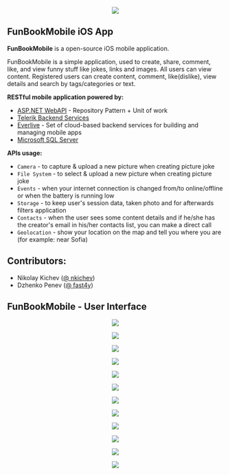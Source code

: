 <p align="center"><a href="http://academy.telerik.com/"><img src="https://raw.github.com/flextry/Telerik-Academy/master/Programming%20with%20C%23/Codes/Other/Telerik.png" /></a></p>

## FunBookMobile iOS App

**FunBookMobile** is a open-source iOS mobile application.

FunBookMobile is a simple application, used to create, share, comment, like, and view funny stuff like jokes, links and images. All users can view content. Registered users can create content, comment, like(dislike), view details and search by tags/categories or text.

**RESTful mobile application powered by:**
- [ASP.NET WebAPI](http://www.asp.net/web-api) - Repository Pattern + Unit of work
- [Telerik Backend Services](http://www.telerik.com/backend-services)
- [Everlive](https://www.everlive.com/) - Set of cloud-based backend services for building and managing mobile apps
- [Microsoft SQL Server](http://www.microsoft.com/en-us/server-cloud/products/sql-server/)

**APIs usage:**
* `Camera` - to capture & upload a new picture when creating picture joke
* `File System` - to select & upload a new picture when creating picture joke
* `Events` - when your internet connection is changed from/to online/offline or when the battery is running low
* `Storage` - to keep user's session data, taken photo and for afterwards filters application
* `Contacts` - when the user sees some content details and if he/she has the creator's email in his/her contacts list, you can make a direct call
* `Geolocation` - show your location on the map and tell you where you are (for example: near Sofia)

## Contributors:
* Nikolay Kichev ([@ nkichev](https://github.com/nkichev))
* Dzhenko Penev ([@ fast4y](https://github.com/fast4y))

## FunBookMobile - User Interface
<p align="center"><img src="https://raw.githubusercontent.com/fast4y/FunBookMobile/master/images/1.png" /></p>
<p align="center"><img src="https://raw.githubusercontent.com/fast4y/FunBookMobile/master/images/2.png" /></p>
<p align="center"><img src="https://raw.githubusercontent.com/fast4y/FunBookMobile/master/images/3.png" /></p>
<p align="center"><img src="https://raw.githubusercontent.com/fast4y/FunBookMobile/master/images/4.png" /></p>
<p align="center"><img src="https://raw.githubusercontent.com/fast4y/FunBookMobile/master/images/5.png" /></p>
<p align="center"><img src="https://raw.githubusercontent.com/fast4y/FunBookMobile/master/images/6.png" /></p>
<p align="center"><img src="https://raw.githubusercontent.com/fast4y/FunBookMobile/master/images/7.png" /></p>
<p align="center"><img src="https://raw.githubusercontent.com/fast4y/FunBookMobile/master/images/8.png" /></p>
<p align="center"><img src="https://raw.githubusercontent.com/fast4y/FunBookMobile/master/images/9.png" /></p>
<p align="center"><img src="https://raw.githubusercontent.com/fast4y/FunBookMobile/master/images/10.png" /></p>
<p align="center"><img src="https://raw.githubusercontent.com/fast4y/FunBookMobile/master/images/11.png" /></p>
<p align="center"><img src="https://raw.githubusercontent.com/fast4y/FunBookMobile/master/images/12.png" /></p>
